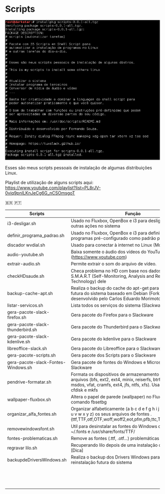 # Scripts

![](https://github.com/tuxslack/scripts/blob/master/pacote%20scripts.png)


Esses são meus scripts pessoais de instalação de algumas distribuições Linux.

Playlist de utilização de alguns scripts aqui: https://www.youtube.com/playlist?list=PL8rJV-0viq9pnILKnJeCg6G_nCSOmsgoT

 🇧🇷 🇵🇹
 

|    Scripts                           |                                                     Função                                                                  |
|--------------------------------------|-----------------------------------------------------------------------------------------------------------------------------|
|    i3-desligar.sh                    | Usado no Fluxbox, OpenBox e i3 para desligar, reiniciar e outras ações no sistema                                           |
|    definir_programa_padrao.sh        | Usado no Fluxbox, OpenBox e i3 para definir uma série de programas pré-configurado como padrão para o sistema               |
|    discador wvdial.sh                | Usado para conectar à internet no Linux (Modem 3G)                                                                          |
|    audio-youtube.sh                  | Baixa somente o áudio dos vídeos do YouTube (https://www.youtube.com)                                                       |
|    extrair-audio.sh                  | Permite extrair o som do arquivo de vídeo.                                                                                  |
|    checkHDsaude.sh                   | Checa problema no HD com base nos dados da própria S.M.A.R.T  (Self-Monitoring, Analysis and Reporting Technology)  dele    |
|    backup-cache-apt.sh               | Realiza o backup do cache do apt-get para uma instalação futura do sistema baseado em Debian (Fork do script desenvolvido pelo Carlos Eduardo Morimoto).                                                                                                                                                   |
|    listar-servicos.sh                | Lista todos os serviços do sistema (Slackware e derivados).                                                                 |
|    gera-pacote-slack-firefox.sh      | Gera pacote do Firefox para o Slackware                                                                                     |
|    gera-pacote-slack-thunderbird.sh  | Gera pacote do Thunderbird para o Slackware                                                                                 |
|    gera-pacote-slack-kdenlive.sh     | Gera pacote do kdenlive para o Slackware                                                                                    |
|    libreoffice-slack.sh              | Gera pacote do Libreoffice para o Slackware                                                                                 |
|    gera-pacote-scripts.sh            | Gera pacote dos Scripts para o Slackware                                                                                    |
|    gera-pacote-slack-Fontes-Windows.sh | Gera pacote de fontes do Windows e Microsoft Office para o Slackware                                                                         |
|    pendrive-formatar.sh              | Formata os dispositivos de armazenamento nos sistemas de arquivos (bfs, ext2, ext4, minix, reiserfs, btrfs, ext3, fat, msdos, vfat, cramfs, ext4, jfs, ntfs, xfs). Usa o dd, wipefs, cfdisk e mkfs                                                                                                       |
|    wallpaper-fluxbox.sh              | Altera o papel de parede (wallpaper) no Fluxbox usando o comando fbsetbg                                                    |
|    organizar_alfa_fontes.sh          | Organizar alfabeticamente (a b c d e f g h i j k l m n o p q r s t u v w x y z) os seus arquivos de fontes .{ttf,TTF,otf,OTF,woff,woff2,eot,pfm,pfb,ttc,TTC,afm,fon,FON}                            |
|    removewindowsfont.sh              | Util para desinstalar as fontes do Windows das pastas ~/.fonts e /usr/share/fonts/TTF/                                       |
|    fontes-problematicas.sh           | Remove as fontes (.ttf, .otf...) problemáticas do sistema                                                                   |
|    regravar lilo.sh                  | Recuperando lilo depois de uma instalação do Windows [Dica]                                                                 |
|    backupdeDriversWindows.sh         | Realiza o backup dos Drivers Windows para uma reinstalação futura do sistema                                                |
|      |                            |
|      |                            |
|      |                            |
|      |                            |
|      |                            |
|      |                            |
|      |                            |
|      |                            |
|      |                            |
|      |                            |
|      |                            |
|      |                            |
|      |                            |
|      |                            |

